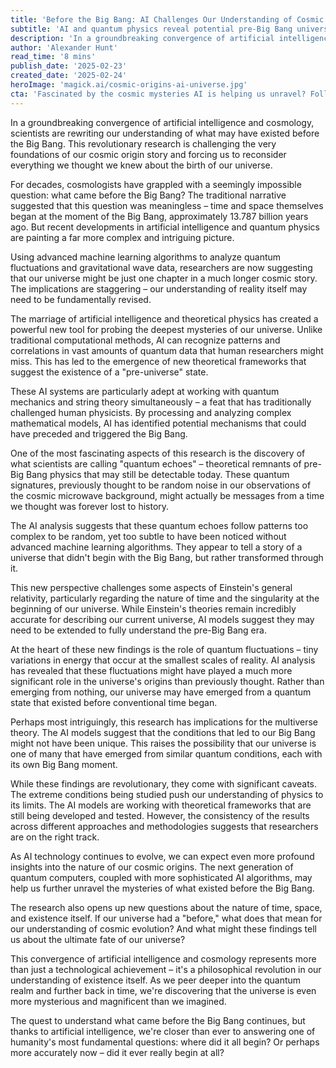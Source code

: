 ```yaml
---
title: 'Before the Big Bang: AI Challenges Our Understanding of Cosmic Origins'
subtitle: 'AI and quantum physics reveal potential pre-Big Bang universe'
description: 'In a groundbreaking convergence of artificial intelligence and cosmology, scientists are rewriting our understanding of what may have existed before the Big Bang. Explore how AI and quantum mechanics are reshaping the narrative of our universe\'s origins and unraveling cosmic mysteries.'
author: 'Alexander Hunt'
read_time: '8 mins'
publish_date: '2025-02-23'
created_date: '2025-02-24'
heroImage: 'magick.ai/cosmic-origins-ai-universe.jpg'
cta: 'Fascinated by the cosmic mysteries AI is helping us unravel? Follow us on LinkedIn for more cutting-edge insights at the intersection of artificial intelligence and scientific discovery!'
---
```


In a groundbreaking convergence of artificial intelligence and cosmology, scientists are rewriting our understanding of what may have existed before the Big Bang. This revolutionary research is challenging the very foundations of our cosmic origin story and forcing us to reconsider everything we thought we knew about the birth of our universe.

For decades, cosmologists have grappled with a seemingly impossible question: what came before the Big Bang? The traditional narrative suggested that this question was meaningless – time and space themselves began at the moment of the Big Bang, approximately 13.787 billion years ago. But recent developments in artificial intelligence and quantum physics are painting a far more complex and intriguing picture.

Using advanced machine learning algorithms to analyze quantum fluctuations and gravitational wave data, researchers are now suggesting that our universe might be just one chapter in a much longer cosmic story. The implications are staggering – our understanding of reality itself may need to be fundamentally revised.

The marriage of artificial intelligence and theoretical physics has created a powerful new tool for probing the deepest mysteries of our universe. Unlike traditional computational methods, AI can recognize patterns and correlations in vast amounts of quantum data that human researchers might miss. This has led to the emergence of new theoretical frameworks that suggest the existence of a "pre-universe" state.

These AI systems are particularly adept at working with quantum mechanics and string theory simultaneously – a feat that has traditionally challenged human physicists. By processing and analyzing complex mathematical models, AI has identified potential mechanisms that could have preceded and triggered the Big Bang.

One of the most fascinating aspects of this research is the discovery of what scientists are calling "quantum echoes" – theoretical remnants of pre-Big Bang physics that may still be detectable today. These quantum signatures, previously thought to be random noise in our observations of the cosmic microwave background, might actually be messages from a time we thought was forever lost to history.

The AI analysis suggests that these quantum echoes follow patterns too complex to be random, yet too subtle to have been noticed without advanced machine learning algorithms. They appear to tell a story of a universe that didn't begin with the Big Bang, but rather transformed through it.

This new perspective challenges some aspects of Einstein's general relativity, particularly regarding the nature of time and the singularity at the beginning of our universe. While Einstein's theories remain incredibly accurate for describing our current universe, AI models suggest they may need to be extended to fully understand the pre-Big Bang era.

At the heart of these new findings is the role of quantum fluctuations – tiny variations in energy that occur at the smallest scales of reality. AI analysis has revealed that these fluctuations might have played a much more significant role in the universe's origins than previously thought. Rather than emerging from nothing, our universe may have emerged from a quantum state that existed before conventional time began.

Perhaps most intriguingly, this research has implications for the multiverse theory. The AI models suggest that the conditions that led to our Big Bang might not have been unique. This raises the possibility that our universe is one of many that have emerged from similar quantum conditions, each with its own Big Bang moment.

While these findings are revolutionary, they come with significant caveats. The extreme conditions being studied push our understanding of physics to its limits. The AI models are working with theoretical frameworks that are still being developed and tested. However, the consistency of the results across different approaches and methodologies suggests that researchers are on the right track.

As AI technology continues to evolve, we can expect even more profound insights into the nature of our cosmic origins. The next generation of quantum computers, coupled with more sophisticated AI algorithms, may help us further unravel the mysteries of what existed before the Big Bang.

The research also opens up new questions about the nature of time, space, and existence itself. If our universe had a "before," what does that mean for our understanding of cosmic evolution? And what might these findings tell us about the ultimate fate of our universe?

This convergence of artificial intelligence and cosmology represents more than just a technological achievement – it's a philosophical revolution in our understanding of existence itself. As we peer deeper into the quantum realm and further back in time, we're discovering that the universe is even more mysterious and magnificent than we imagined.

The quest to understand what came before the Big Bang continues, but thanks to artificial intelligence, we're closer than ever to answering one of humanity's most fundamental questions: where did it all begin? Or perhaps more accurately now – did it ever really begin at all?